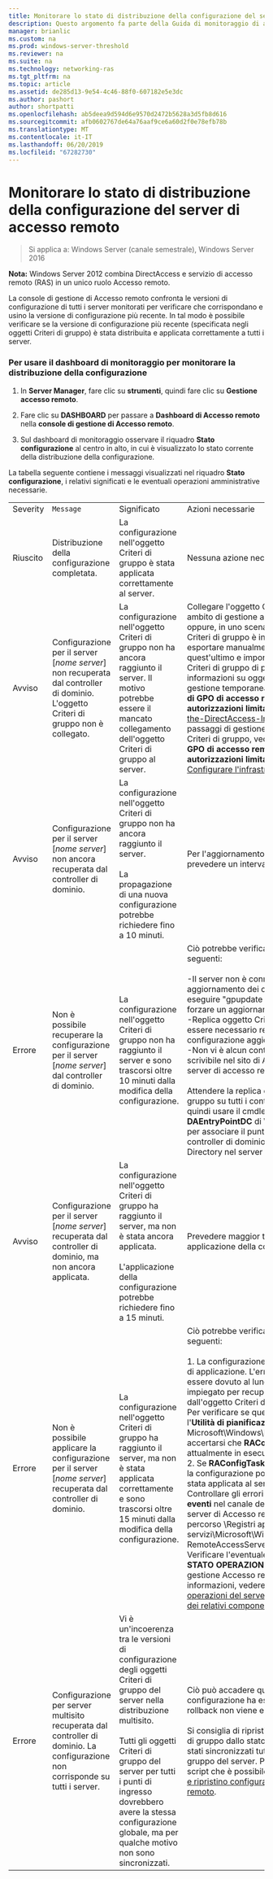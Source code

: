 ```yaml
---
title: Monitorare lo stato di distribuzione della configurazione del server di accesso remoto
description: Questo argomento fa parte della Guida di monitoraggio di accesso remoto e l'Accounting in Windows Server 2016.
manager: brianlic
ms.custom: na
ms.prod: windows-server-threshold
ms.reviewer: na
ms.suite: na
ms.technology: networking-ras
ms.tgt_pltfrm: na
ms.topic: article
ms.assetid: de285d13-9e54-4c46-88f0-607182e5e3dc
ms.author: pashort
author: shortpatti
ms.openlocfilehash: ab5deea9d594d6e9570d2472b5628a3d5fb8d616
ms.sourcegitcommit: afb0602767de64a76aaf9ce6a60d2f0e78efb78b
ms.translationtype: MT
ms.contentlocale: it-IT
ms.lasthandoff: 06/20/2019
ms.locfileid: "67282730"
---
```

# <a name="monitor-the-configuration-distribution-status-of-the-remote-access-server"></a>Monitorare lo stato di distribuzione della configurazione del server di accesso remoto

>Si applica a: Windows Server (canale semestrale), Windows Server 2016

**Nota:** Windows Server 2012 combina DirectAccess e servizio di accesso remoto (RAS) in un unico ruolo Accesso remoto.  
  
La console di gestione di Accesso remoto confronta le versioni di configurazione di tutti i server monitorati per verificare che corrispondano e usino la versione di configurazione più recente. In tal modo è possibile verificare se la versione di configurazione più recente (specificata negli oggetti Criteri di gruppo) è stata distribuita e applicata correttamente a tutti i server.  
  
### <a name="to-use-the-monitoring-dashboard-to-monitor-the-configuration-distribution"></a>Per usare il dashboard di monitoraggio per monitorare la distribuzione della configurazione  
  
1.  In **Server Manager**, fare clic su **strumenti**, quindi fare clic su **Gestione accesso remoto**.  
  
2.  Fare clic su **DASHBOARD** per passare a **Dashboard di Accesso remoto** nella **console di gestione di Accesso remoto**.  
  
3.  Sul dashboard di monitoraggio osservare il riquadro **Stato configurazione** al centro in alto, in cui è visualizzato lo stato corrente della distribuzione della configurazione.  
  
La tabella seguente contiene i messaggi visualizzati nel riquadro **Stato configurazione**, i relativi significati e le eventuali operazioni amministrative necessarie.  
  
|||||  
|-|-|-|-|  
|Severity|`Message`|Significato|Azioni necessarie|  
|Riuscito|Distribuzione della configurazione completata.|La configurazione nell'oggetto Criteri di gruppo è stata applicata correttamente al server.|Nessuna azione necessaria.|  
|Avviso|Configurazione per il server [*nome server*] non recuperata dal controller di dominio. L'oggetto Criteri di gruppo non è collegato.|La configurazione nell'oggetto Criteri di gruppo non ha ancora raggiunto il server. Il motivo potrebbe essere il mancato collegamento dell'oggetto Criteri di gruppo al server.|Collegare l'oggetto Criteri di gruppo a un ambito di gestione applicato al server oppure, in uno scenario in cui l'oggetto Criteri di gruppo è in gestione temporanea, esportare manualmente le impostazioni da quest'ultimo e importarle nell'oggetto Criteri di gruppo di produzione. Per altre informazioni su oggetti Criteri di gruppo di gestione temporanea, vedere **la gestione di GPO di accesso remoto con autorizzazioni limitate** nelle [Step-1-Plan-the-DirectAccess-Infrastructure](../../directaccess/single-server-advanced/Step-1-Plan-the-DirectAccess-Infrastructure.md). Per i passaggi di gestione temporanea oggetto Criteri di gruppo, vedere **configurazione di GPO di accesso remoto con autorizzazioni limitate** in [passaggio 1: Configurare l'infrastruttura DirectAccess](../../directaccess/single-server-advanced/Step-1-Configuring-DirectAccess-Infrastructure.md).|  
|Avviso|Configurazione per il server [*nome server*] non ancora recuperata dal controller di dominio.|La configurazione nell'oggetto Criteri di gruppo non ha ancora raggiunto il server.<br /><br />La propagazione di una nuova configurazione potrebbe richiedere fino a 10 minuti.|Per l'aggiornamento dei criteri sul server prevedere un intervallo più lungo.|  
|Errore|Non è possibile recuperare la configurazione per il server [*nome server*] dal controller di dominio.|La configurazione nell'oggetto Criteri di gruppo non ha raggiunto il server e sono trascorsi oltre 10 minuti dalla modifica della configurazione.|Ciò potrebbe verificarsi in uno degli scenari seguenti:<br /><br />-Il server non è connesso al dominio di aggiornamento dei criteri. È possibile eseguire "gpupdate /force" sul server per forzare un aggiornamento di criteri.<br />-Replica oggetto Criteri di gruppo potrebbe essere necessario recuperare la configurazione aggiornata.<br />-Non vi è alcun controller di dominio scrivibile nel sito di Active Directory del server di accesso remoto.<br /><br />Attendere la replica degli oggetti Criteri di gruppo su tutti i controller di dominio e quindi usare il cmdlet **Set-DAEntryPointDC** di Windows PowerShell per associare il punto di ingresso a un controller di dominio scrivibile in Active Directory nel server di Accesso remoto.|  
|Avviso|Configurazione per il server [*nome server*] recuperata dal controller di dominio, ma non ancora applicata.|La configurazione nell'oggetto Criteri di gruppo ha raggiunto il server, ma non è stata ancora applicata.<br /><br />L'applicazione della configurazione potrebbe richiedere fino a 15 minuti.|Prevedere maggior tempo per la completa applicazione della configurazione al server.|  
|Errore|Non è possibile applicare la configurazione per il server [*nome server*] recuperata dal controller di dominio.|La configurazione nell'oggetto Criteri di gruppo ha raggiunto il server, ma non è stata applicata correttamente e sono trascorsi oltre 15 minuti dalla modifica della configurazione.|Ciò potrebbe verificarsi in uno degli scenari seguenti:<br /><br />1.  La configurazione è attualmente in corso di applicazione. L'errore visualizzato può essere dovuto al lungo periodo di tempo impiegato per recuperare la configurazione dall'oggetto Criteri di gruppo.<br />    Per verificare se questo è il motivo, usare l'**Utilità di pianificazione** e passare a Microsoft\Windows\RemoteAccess per accertarsi che **RAConfigTask** sia attualmente in esecuzione.<br />2.  Se **RAConfigTask** non è in esecuzione, la configurazione potrebbe non essere stata applicata al server.<br />    Controllare gli errori nel **Visualizzatore eventi** nel canale delle operazioni del server di Accesso remoto, che si trova al percorso \Registri applicazioni e servizi\Microsoft\Windows\RemoteAccess-RemoteAccessServer.<br />    Verificare l'eventuale presenza di errori in **STATO OPERAZIONI** nella console di gestione Accesso remoto. Per altre informazioni, vedere [Monitorare lo stato operazioni del server di Accesso remoto e dei relativi componenti](Monitor-the-operations-status-of-the-Remote-Access-server-and-its-components.md).|  
|Errore|Configurazione per server multisito recuperata dal controller di dominio. La configurazione non corrisponde su tutti i server.|Vi è un'incoerenza tra le versioni di configurazione degli oggetti Criteri di gruppo del server nella distribuzione multisito.<br /><br />Tutti gli oggetti Criteri di gruppo del server per tutti i punti di ingresso dovrebbero avere la stessa configurazione globale, ma per qualche motivo non sono sincronizzati.|Ciò può accadere quando la modifica della configurazione ha esito negativo e il rollback non viene eseguito correttamente.<br /><br />Si consiglia di ripristinare gli oggetti Criteri di gruppo dallo stato di backup in cui sono stati sincronizzati tutti gli oggetti Criteri di gruppo del server. Per informazioni su uno script che è possibile usare, vedere [backup e ripristino configurazione di accesso remoto](https://gallery.technet.microsoft.com/Back-up-and-Restore-Remote-e157e6a6).|  
  


